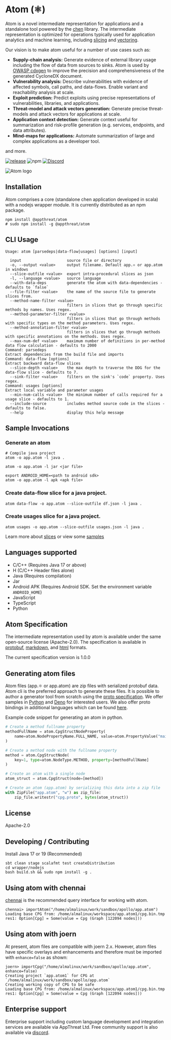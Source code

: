 # Atom (⚛)

Atom is a novel intermediate representation for applications and a standalone tool powered by the [chen](https://github.com/AppThreat/chen) library. The intermediate representation is optimized for operations typically used for application analytics and machine learning, including [slicing](./specification/docs/slices.md) and [vectoring](./specification/docs/vectors.md).

Our vision is to make atom useful for a number of use cases such as:

- **Supply-chain analysis:** Generate evidence of external library usage including the flow of data from sources to sinks. Atom is used by [OWASP cdxgen](https://github.com/CycloneDX/cdxgen) to improve the precision and comprehensiveness of the generated CycloneDX document.
- **Vulnerability analysis:** Describe vulnerabilities with evidence of affected symbols, call paths, and data-flows. Enable variant and reachability analysis at scale.
- **Exploit prediction:** Predict exploits using precise representations of vulnerabilities, libraries, and applications.
- **Threat-model and attack vectors generation:** Generate precise threat-models and attack vectors for applications at scale.
- **Application context detection:** Generate context useful for summarization and risk-profile generation (e.g. services, endpoints, and data attributes).
- **Mind-maps for applications:** Automate summarization of large and complex applications as a developer tool.

and more.

[![release](https://github.com/appthreat/atom/actions/workflows/npm-release.yml/badge.svg)](https://github.com/appthreat/atom/actions/workflows/npm-release.yml)
![npm](https://img.shields.io/npm/dw/@appthreat/atom)
[![Discord](https://img.shields.io/badge/-Discord-lime?style=for-the-badge&logo=discord&logoColor=white&color=black)](https://discord.gg/tmmtjCEHNV)

![Atom logo](./specification/docs/Atom-logo.png)

## Installation

Atom comprises a core (standalone chen application developed in scala) with a nodejs wrapper module. It is currently distributed as an npm package.

```shell
npm install @appthreat/atom
# sudo npm install -g @appthreat/atom
```

## CLI Usage

```
Usage: atom [parsedeps|data-flow|usages] [options] [input]

  input                    source file or directory
  -o, --output <value>     output filename. Default app.⚛ or app.atom in windows
  --slice-outfile <value>  export intra-procedural slices as json
  -l, --language <value>   source language
  --with-data-deps         generate the atom with data-dependencies - defaults to `false`
  --file-filter <value>    the name of the source file to generate slices from.
  --method-name-filter <value>
                           filters in slices that go through specific methods by names. Uses regex.
  --method-parameter-filter <value>
                           filters in slices that go through methods with specific types on the method parameters. Uses regex.
  --method-annotation-filter <value>
                           filters in slices that go through methods with specific annotations on the methods. Uses regex.
  --max-num-def <value>    maximum number of definitions in per-method data flow calculation - defaults to 2000
Command: parsedeps
Extract dependencies from the build file and imports
Command: data-flow [options]
Extract backward data-flow slices
  --slice-depth <value>    the max depth to traverse the DDG for the data-flow slice - defaults to 7.
  --sink-filter <value>    filters on the sink's `code` property. Uses regex.
Command: usages [options]
Extract local variable and parameter usages
  --min-num-calls <value>  the minimum number of calls required for a usage slice - defaults to 1.
  --include-source         includes method source code in the slices - defaults to false.
  --help                   display this help message
```

## Sample Invocations

### Generate an atom

```shell
# Compile java project
atom -o app.atom -l java .
```

```shell
atom -o app.atom -l jar <jar file>
```

```shell
export ANDROID_HOME=<path to android sdk>
atom -o app.atom -l apk <apk file>
```

### Create data-flow slice for a java project.

```shell
atom data-flow -o app.atom --slice-outfile df.json -l java .
```

### Create usages slice for a java project.

```shell
atom usages -o app.atom --slice-outfile usages.json -l java .
```

Learn more about [slices](./specification/docs/slices.md) or view some [samples](https://github.com/AppThreat/atom-samples)

## Languages supported

- C/C++ (Requires Java 17 or above)
- H (C/C++ Header files alone)
- Java (Requires compilation)
- Jar
- Android APK (Requires Android SDK. Set the environment variable `ANDROID_HOME`)
- JavaScript
- TypeScript
- Python

## Atom Specification

The intermediate representation used by atom is available under the same open-source license (Apache-2.0). The specification is available in [protobuf](./specification/atom.proto), [markdown](./specification/docs/spec.md), and [html](./specification/docs/spec.html) formats.

The current specification version is 1.0.0

## Generating atom files

Atom files (app.⚛ or app.atom) are zip files with serialized protobuf data. Atom cli is the preferred approach to generate these files. It is possible to author a generator tool from scratch using the [proto specification](./specification/atom.proto). We offer samples in [Python](./specification/samples/python-atomgen/README.md) and [Deno](./specification/samples/deno-atomgen/README.md) for interested users. We also offer proto bindings in additional languages which can be found [here](./specification/bindings/).

Example code snippet for generating an atom in python.

```python
# Create a method fullname property
methodFullName = atom.CpgStructNodeProperty(
    name=atom.NodePropertyName.FULL_NAME, value=atom.PropertyValue("main")
)

# Create a method node with the fullname property
method = atom.CpgStructNode(
    key=1, type=atom.NodeType.METHOD, property=[methodFullName]
)

# Create an atom with a single node
atom_struct = atom.CpgStruct(node=[method])

# Create an atom (app.atom) by serializing this data into a zip file
with ZipFile("app.atom", "w") as zip_file:
    zip_file.writestr("cpg.proto", bytes(atom_struct))
```

## License

Apache-2.0

## Developing / Contributing

Install Java 17 or 19 (Recommended)

```shell
sbt clean stage scalafmt test createDistribution
cd wrapper/nodejs
bash build.sh && sudo npm install -g .
```

## Using atom with chennai

[chennai](https://github.com/AppThreat/chen) is the recommended query interface for working with atom.

```shell
chennai> importAtom("/home/almalinux/work/sandbox/apollo/app.atom")
Loading base CPG from: /home/almalinux/workspace/app.atom1/cpg.bin.tmp
res1: Option[Cpg] = Some(value = Cpg (Graph [122094 nodes]))
```

## Using atom with joern

At present, atom files are compatible with joern 2.x. However, atom files have specific overlays and enhancements and therefore must be imported with `enhance=false` as shown:

```shell
joern> importCpg("/home/almalinux/work/sandbox/apollo/app.atom", enhance=false)
Creating project `app.atom1` for CPG at `/home/almalinux/work/sandbox/apollo/app.atom`
Creating working copy of CPG to be safe
Loading base CPG from: /home/almalinux/workspace/app.atom1/cpg.bin.tmp
res1: Option[Cpg] = Some(value = Cpg (Graph [122094 nodes]))
```

## Enterprise support

Enterprise support including custom language development and integration services are available via AppThreat Ltd. Free community support is also available via [discord](https://discord.gg/tmmtjCEHNV).
